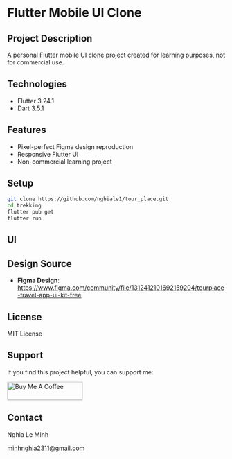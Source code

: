 # Flutter Mobile UI Clone

## Project Description
A personal Flutter mobile UI clone project created for learning purposes, not for commercial use.

## Technologies
- Flutter 3.24.1
- Dart 3.5.1

## Features
- Pixel-perfect Figma design reproduction
- Responsive Flutter UI
- Non-commercial learning project

## Setup
```bash
git clone https://github.com/nghiale1/tour_place.git
cd trekking
flutter pub get
flutter run
```

## UI

## Design Source
- **Figma Design**: https://www.figma.com/community/file/1312412101692159204/tourplace-travel-app-ui-kit-free

## License
MIT License

## Support
If you find this project helpful, you can support me:

<a href="https://buymeacoffee.com/nghiale1" target="_blank"><img src="https://www.buymeacoffee.com/assets/img/custom_images/orange_img.png" alt="Buy Me A Coffee" style="height: 41px !important;width: 174px !important;box-shadow: 0px 3px 2px 0px rgba(190, 190, 190, 0.5) !important;-webkit-box-shadow: 0px 3px 2px 0px rgba(190, 190, 190, 0.5) !important;" ></a>


## Contact
Nghia Le Minh

minhnghia2311@gmail.com